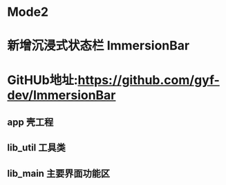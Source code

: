 # Mode2
# 新增沉浸式状态栏 ImmersionBar 
# GitHUb地址:https://github.com/gyf-dev/ImmersionBar


## app 壳工程

## lib_util 工具类

## lib_main 主要界面功能区

